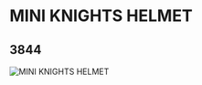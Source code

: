 # MINI KNIGHTS HELMET
## 3844
![MINI KNIGHTS HELMET](https://lc-www-live-s.legocdn.com/media/bricks/5/2/4211827.jpg)